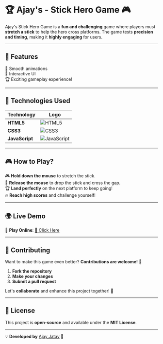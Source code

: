 # **🏆 Ajay's - Stick Hero Game 🎮**  

Ajay's Stick Hero Game is a **fun and challenging** game where players must **stretch a stick** to help the hero cross platforms. The game tests **precision and timing**, making it **highly engaging** for users.    

---

## **🌟 Features**  

🎯 Smooth animations  
🎨 Interactive UI  
🏆 Exciting gameplay experience!   

---

## **🚀 Technologies Used**  

| Technology | Logo |
|------------|------|
| **HTML5**  | ![HTML5](https://img.shields.io/badge/HTML5-%23E34F26.svg?style=for-the-badge&logo=html5&logoColor=white) |
| **CSS3**   | ![CSS3](https://img.shields.io/badge/CSS3-%231572B6.svg?style=for-the-badge&logo=css3&logoColor=white) |
| **JavaScript** | ![JavaScript](https://img.shields.io/badge/JavaScript-%23F7DF1E.svg?style=for-the-badge&logo=javascript&logoColor=black) |

---

## **🎮 How to Play?**  
🎮 **Hold down the mouse** to stretch the stick.  
🎯 **Release the mouse** to drop the stick and cross the gap.  
🏆 **Land perfectly** on the next platform to keep going!  
🔥 **Reach high scores** and challenge yourself!  

---

## **🌍 Live Demo**  
🚀 **Play Online**: [🔗 Click Here]( https://jatavscript.github.io/Stick-Hero-Game/)  

---

## **🤝 Contributing**  
Want to make this game even better? **Contributions are welcome!** 🎉  

1. **Fork the repository**  
2. **Make your changes**  
3. **Submit a pull request**  

Let's **collaborate** and enhance this project together! 🚀  

---

## **📜 License**  
This project is **open-source** and available under the **MIT License**.  

---

💡 **Developed by** [Ajay Jatav](https://github.com/jatavscript) 🚀  
